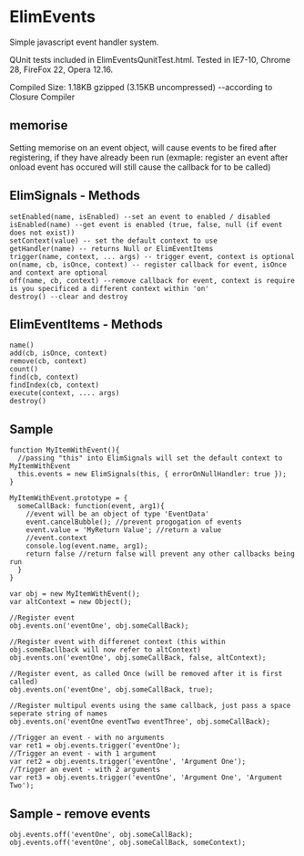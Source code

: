 ElimEvents
=====================

Simple javascript event handler system.

QUnit tests included in ElimEventsQunitTest.html. Tested in IE7-10, Chrome 28, FireFox 22, Opera 12.16.

Compiled Size: 1.18KB gzipped (3.15KB uncompressed) --according to Closure Compiler

memorise
-
Setting memorise on an event object, will cause events to be fired after registering, if they have already been run (exmaple: register an event after onload event has occured will still cause the callback for to be called)

ElimSignals - Methods
-

    setEnabled(name, isEnabled) --set an event to enabled / disabled
    isEnabled(name) --get event is enabled (true, false, null (if event does not exist))
    setContext(value) -- set the default context to use
    getHandler(name) -- returns Null or ElimEventItems
    trigger(name, context, ... args) -- trigger event, context is optional
    on(name, cb, isOnce, context) -- register callback for event, isOnce and context are optional
    off(name, cb, context) --remove callback for event, context is require is you specificed a different context within 'on'
    destroy() --clear and destroy
    
ElimEventItems - Methods
-
    
    name()
    add(cb, isOnce, context)
    remove(cb, context)
    count()
    find(cb, context)
    findIndex(cb, context)
    execute(context, .... args)
    destroy()

Sample
-------

    function MyItemWithEvent(){
      //passing "this" into ElimSignals will set the default context to MyItemWithEvent
      this.events = new ElimSignals(this, { errorOnNullHandler: true });
    }
  
    MyItemWithEvent.prototype = {
      someCallBack: function(event, arg1){
        //event will be an object of type 'EventData'
        event.cancelBubble(); //prevent progogation of events
        event.value = 'MyReturn Value'; //return a value
        //event.context
        console.log(event.name, arg1);
        return false //return false will prevent any other callbacks being run
      }
    }
  
    var obj = new MyItemWithEvent();
    var altContext = new Object();
  
    //Register event
    obj.events.on('eventOne', obj.someCallBack);
  
    //Register event with differenet context (this within obj.someBacllback will now refer to altContext)
    obj.events.on('eventOne', obj.someCallBack, false, altContext);
  
    //Register event, as called Once (will be removed after it is first called)
    obj.events.on('eventOne', obj.someCallBack, true);
    
    //Register multipul events using the same callback, just pass a space seperate string of names
    obj.events.on('eventOne eventTwo eventThree', obj.someCallBack);
    
    //Trigger an event - with no arguments
    var ret1 = obj.events.trigger('eventOne');
    //Trigger an event - with 1 argument
    var ret2 = obj.events.trigger('eventOne', 'Argument One');
    //Trigger an event - with 2 arguments
    var ret3 = obj.events.trigger('eventOne', 'Argument One', 'Argument Two');
    
Sample - remove events
-----

    obj.events.off('eventOne', obj.someCallBack);
    obj.events.off('eventOne', obj.someCallBack, someContext);
